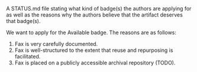 A STATUS.md file stating what kind of badge(s) the authors are applying for as well as the reasons why the authors believe that the artifact deserves that badge(s).

We want to apply for the Available badge. The reasons are as follows:
1) Fax is very carefully documented.
2) Fax is well-structured to the extent that reuse and repurposing is facilitated. 
3) Fax is placed on a publicly accessible archival repository (TODO). 